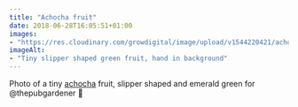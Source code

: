 ```yaml
---
title: "Achocha fruit"
date: 2018-06-28T16:05:51+01:00
images: 
- "https://res.cloudinary.com/growdigital/image/upload/v1544220421/achocha-42329286674.jpg"
imageAlt: 
- "Tiny slipper shaped green fruit, hand in background"
---
```


Photo of a tiny [achocha](http://realseeds.co.uk/cucumberrelatives.html) fruit, slipper shaped and emerald green for @thepubgardener 🙂

